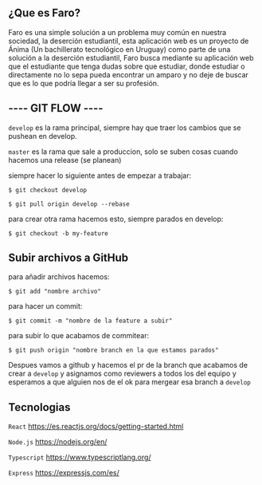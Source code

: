 ## ¿Que es Faro?
Faro es una simple solución a un problema muy común en nuestra sociedad, la deserción estudiantil, esta aplicación web es un proyecto de Ánima (Un bachillerato tecnológico en Uruguay) como parte de una solución a la deserción estudiantil, Faro busca mediante su aplicación web que el estudiante que tenga dudas sobre que estudiar, donde estudiar o directamente no lo sepa pueda encontrar un amparo y no deje de buscar que es lo que podría llegar a ser su profesión.

## ---- GIT FLOW ----

`develop` es la rama principal, siempre hay que traer los cambios que se pushean en develop.

`master` es la rama que sale a produccion, solo se suben cosas cuando hacemos una release (se planean)

siempre hacer lo siguiente antes de empezar a trabajar:

`$ git checkout develop`

`$ git pull origin develop --rebase`

para crear otra rama hacemos esto, siempre parados en develop:

`$ git checkout -b my-feature`

## Subir archivos a GitHub

para añadir archivos hacemos:

`$ git add "nombre archivo"`

para hacer un commit:

`$ git commit -m "nombre de la feature a subir"`

para subir lo que acabamos de commitear:

`$ git push origin "nombre branch en la que estamos parados"`

Despues vamos a github y hacemos el pr de la branch que acabamos de crear a `develop` y asignamos como reviewers a todos los del equipo y esperamos a que alguien nos de el ok para mergear esa branch a `develop`

## Tecnologias

`React` https://es.reactjs.org/docs/getting-started.html

`Node.js` https://nodejs.org/en/

`Typescript` https://www.typescriptlang.org/

`Express` https://expressjs.com/es/
